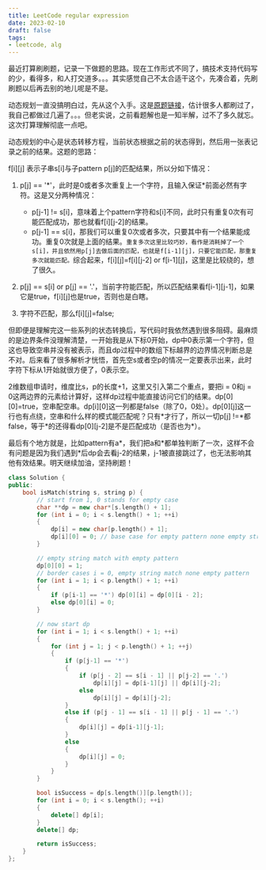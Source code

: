 ```yaml
---
title: LeetCode regular expression
date: 2023-02-10
draft: false
tags:
- leetcode, alg
---
```


最近打算刷刷题，记录一下做题的思路。现在工作形式不同了，搞技术支持代码写的少，看得多，和人打交道多。。。其实感觉自己不太合适干这个，先凑合着，先刷刷题以后再去别的地儿呢是不是。

动态规划一直没搞明白过，先从这个入手。这是[原题链接](https://leetcode.cn/problems/regular-expression-matching/)，估计很多人都刷过了，我自己都做过几遍了。。。但老实说，之前看题解也是一知半解，过不了多久就忘。这次打算理解彻底一点吧。

动态规划的中心是状态转移方程，当前状态根据之前的状态得到，然后用一张表记录之前的结果。这题的思路：

f[i][j] 表示子串s[i]与子pattern p[j]的匹配结果，所以分如下情况：

1. p[j] == '*'，此时是0或者多次重复上一个字符，且输入保证\*前面必然有字符。这是又分两种情况：

   * p[j-1] != s[i]，意味着上个pattern字符和s[i]不同，此时只有重复0次有可能匹配成功，那也就看f[i][j-2]的结果。
   * p[j-1] == s[i]，那我们可以重复0次或者多次，只要其中有一个结果能成功。重复0次就是上面的结果。``重复多次这里比较巧妙，看作是消耗掉了一个s[i]，并且依然用p[j]去做后面的匹配，也就是f[i-1][j]，只要它能匹配，那重复多次就能匹配。``综合起来，f[i][j]=f[i][j-2] or f[i-1][j]，这里是比较绕的，想了很久。


2. p[j] == s[i] or p[j] == '.'，当前字符能匹配，所以匹配结果看f[i-1][j-1]，如果它是true，f[i][j]也是true，否则也是白瞎。
3. 字符不匹配，那么f[i][j]=false;


但即便是理解完这一些系列的状态转换后，写代码时我依然遇到很多阻碍。最麻烦的是边界条件没理解清楚，一开始我是从下标0开始，dp中0表示第一个字符，但这也导致空串并没有被表示，而且dp过程中的数组下标越界的边界情况判断总是不对。后来看了很多解析才恍悟，首先空s或者空p的情况一定要表示出来，此时字符下标从1开始就很方便了，0表示空。

2维数组申请时，维度比s，p的长度+1，这里又引入第二个重点，要把i = 0和j = 0这两边界的元素给计算好，这样dp过程中能直接访问它们的结果。dp[0][0]=true，空串配空串。dp[i][0]这一列都是false（除了0，0处）。dp[0][j]这一行也有点绕，空串和什么样的模式能匹配呢？只有\*才行了，所以一切p[j] !=\*都false，等于\*的还得看dp[0][j-2]是不是匹配成功（是否也为\*）。

最后有个地方就是，比如pattern有a*，我们把a和*都单独判断了一次，这样不会有问题是因为我们遇到\*后dp会去看j-2的结果，j-1被直接跳过了，也无法影响其他有效结果。明天继续加油，坚持刷题！

```c++
class Solution {
public:
    bool isMatch(string s, string p) {
        // start from 1, 0 stands for empty case
        char **dp = new char*[s.length() + 1];
        for (int i = 0; i < s.length() + 1; ++i)
        {
            dp[i] = new char[p.length() + 1];
            dp[i][0] = 0; // base case for empty pattern none empty string
        }

        // empty string match with empty pattern
        dp[0][0] = 1;
        // border cases i = 0, empty string match none empty pattern
        for (int i = 1; i < p.length() + 1; ++i)
        {
            if (p[i-1] == '*') dp[0][i] = dp[0][i - 2];
            else dp[0][i] = 0;
        }

        // now start dp
        for (int i = 1; i < s.length() + 1; ++i)
        {
            for (int j = 1; j < p.length() + 1; ++j)
            {
                if (p[j-1] == '*')
                {
                    if (p[j - 2] == s[i - 1] || p[j-2] == '.')
                        dp[i][j] = dp[i-1][j] || dp[i][j-2];
                    else
                        dp[i][j] = dp[i][j-2];
                }
                else if (p[j - 1] == s[i - 1] || p[j - 1] == '.')
                {
                    dp[i][j] = dp[i-1][j-1];
                }
                else
                {
                    dp[i][j] = 0;
                }
            }
        }

        bool isSuccess = dp[s.length()][p.length()];
        for (int i = 0; i < s.length(); ++i)
        {
            delete[] dp[i];
        }
        delete[] dp;

        return isSuccess;
    }
};
```